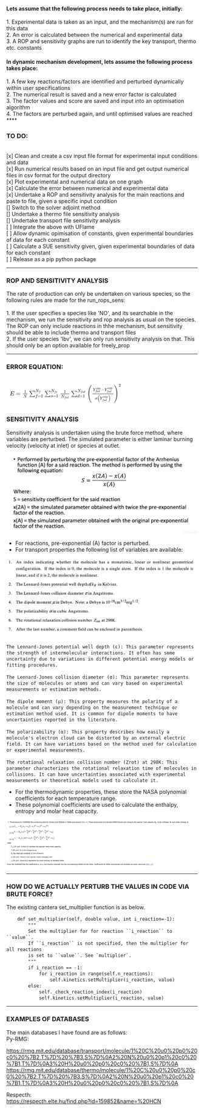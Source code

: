 
<h4>Lets assume that the following process needs to take place, initially:  </h4>
1. Experimental data is taken as an input, and the mechanism(s) are run for this data <br>
2. An error is calculated between the numerical and experimental data<br>
3. A ROP and sensitivity graphs are run to identify the key transport, thermo etc. constants<br>

<h4>In dynamic mechanism development, lets assume the following process takes place: </h4>
1. A few key reactions/factors are identified and perturbed dynamically within user specifications<br>
2. The numerical result is saved and a new error factor is calculated<br>
3. The factor values and score are saved and input into an optimisation algorithm<br>
4. The factors are perturbed again, and until optimised values are reached<br>
****

<h3> TO DO: </h3>

<br>[x] Clean and create a csv input file format for experimental input conditions and data
<br>[x] Run numerical results based on an input file and get output numerical files in csv format for the output directory
<br>[x] Plot experimental and numerical data on one graph
<br>[x] Calculate the error between numerical and experimental data
<br>[x] Undertake a ROP and sensitivity analysis for the main reactions and paste to file, given a specific input condition
<br>[] Switch to the solver adjoint method
<br>[] Undertake a thermo file sensitivity analysis
<br>[] Undertake  transport file sensitivity analysis
<br>[ ] Integrate the above with UFlame
<br>[ ] Allow dynamic opimisation of constants, given experimental boundaries of data for each constant
<br>[ ] Calculate a SUE sensitivity given, given experimental boundaries of data for each constant
<br>[ ] Release as a pip python package

****
<h3> ROP AND SENSITIVITY ANALYSIS </h3>
The rate of production can only be undertaken on various species, so the following rules are made for the run_rops_sens:  <br><br>
1. If the user specifies a species like 'NO', and its searchable in the mechanism, we run the sensitivity and rop analysis as usual on the species. The ROP can only include reactions in thhe mechanism, but sensitivity should be able to include thermo and transport files <br>
2. If the user species 'lbv', we can only run sensitivity analysis on that. This should only be an option available for freely_prop <br>

****

<h3> ERROR EQUATION: </h3>

![img.png](resources/images/error_eq.png)

<h3> SENSITIVITY ANALYSIS </h3>
Sensitivity analysis is undertaken using the brute force method, where variables are perturbed. 
The simulated parameter is either laminar burning velocity (velocity at inlet) or species at outlet. 

![img.png](resources/images/brute_force.png)


- For reactions, pre-exponential (A) factor is perturbed. 
- For transport properties the following list of variables are available: 

![img.png](resources/images/transport_notes.png)

    The Lennard-Jones potential well depth (ε): This parameter represents the strength of intermolecular interactions. It often has some uncertainty due to variations in different potential energy models or fitting procedures.

    The Lennard-Jones collision diameter (σ): This parameter represents the size of molecules or atoms and can vary based on experimental measurements or estimation methods.

    The dipole moment (μ): This property measures the polarity of a molecule and can vary depending on the measurement technique or estimation method used. It is common for dipole moments to have uncertainties reported in the literature.

    The polarizability (α): This property describes how easily a molecule's electron cloud can be distorted by an external electric field. It can have variations based on the method used for calculation or experimental measurements.

    The rotational relaxation collision number (Zrot) at 298K: This parameter characterizes the rotational relaxation time of molecules in collisions. It can have uncertainties associated with experimental measurements or theoretical models used to calculate it.

- For the thermodynamic properties, these store the NASA polynomial coefficients for each temperature range.
- These polynomial coefficients are used to calculate the enthalpy, entropy and molar heat capacity.

![img.png](resources/images/thermo_notes.png)

****
<h3> HOW DO WE ACTUALLY PERTURB THE VALUES IN CODE VIA BRUTE FORCE? </h3>

The existing cantera set_multiplier function is as below. 
```
    def set_multiplier(self, double value, int i_reaction=-1):
        """
        Set the multiplier for for reaction ``i_reaction`` to ``value``.
        If ``i_reaction`` is not specified, then the multiplier for all reactions
        is set to ``value``. See `multiplier`.
        """
        if i_reaction == -1:
            for i_reaction in range(self.n_reactions):
                self.kinetics.setMultiplier(i_reaction, value)
        else:
            self._check_reaction_index(i_reaction)
            self.kinetics.setMultiplier(i_reaction, value)
```

****

<h3> EXAMPLES OF DATABASES </h3>
The main databases I have found are as follows: <br>
Py-RMG: <br>

https://rmg.mit.edu/database/transport/molecule/1%20C%20u0%20p0%20c0%20%7B2,T%7D%20%7B3,S%7D%0A2%20N%20u0%20p1%20c0%20%7B1,T%7D%0A3%20H%20u0%20p0%20c0%20%7B1,S%7D%0A
https://rmg.mit.edu/database/thermo/molecule/1%20C%20u0%20p0%20c0%20%7B2,T%7D%20%7B3,S%7D%0A2%20N%20u0%20p1%20c0%20%7B1,T%7D%0A3%20H%20u0%20p0%20c0%20%7B1,S%7D%0A

Respecth: <br>
https://respecth.elte.hu/find.php?id=159852&name=%20HCN
